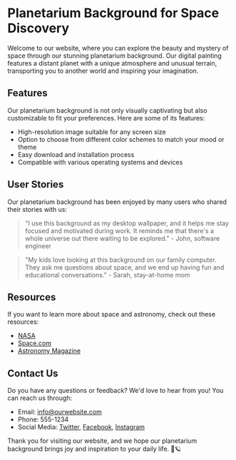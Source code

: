 <!--font:Montserrat-->

# Planetarium Background for Space Discovery

Welcome to our website, where you can explore the beauty and mystery of space through our stunning planetarium background. Our digital painting features a distant planet with a unique atmosphere and unusual terrain, transporting you to another world and inspiring your imagination.

## Features

Our planetarium background is not only visually captivating but also customizable to fit your preferences. Here are some of its features:

- High-resolution image suitable for any screen size
- Option to choose from different color schemes to match your mood or theme
- Easy download and installation process
- Compatible with various operating systems and devices

## User Stories

Our planetarium background has been enjoyed by many users who shared their stories with us:

> "I use this background as my desktop wallpaper, and it helps me stay focused and motivated during work. It reminds me that there's a whole universe out there waiting to be explored." - John, software engineer

> "My kids love looking at this background on our family computer. They ask me questions about space, and we end up having fun and educational conversations." - Sarah, stay-at-home mom

## Resources

If you want to learn more about space and astronomy, check out these resources:

- [NASA](#nasa)
- [Space.com](#spacecom)
- [Astronomy Magazine](#astronomy-magazine)

## Contact Us

Do you have any questions or feedback? We'd love to hear from you! You can reach us through:

- Email: [info@ourwebsite.com](mailto:info@ourwebsite.com)
- Phone: 555-1234
- Social Media: [Twitter](#twitter), [Facebook](#facebook), [Instagram](#instagram)

Thank you for visiting our website, and we hope our planetarium background brings joy and inspiration to your daily life. 🚀🪐

<!--

Write me content for website with wallpaper which alt text is:

"A digital painting of a distant planet, with a unique atmosphere and unusual terrain."

The name/title of the page should not be 1:1 copy of the alt text but rather a real content of the website which is using this wallpaper.

- Use markdown format 
- Start with heading
- Heading should be short and concise
- The content should look like a real website 
- The website should not be about the wallpaper, wallpaper is just a related background
- Heading should be contain work "wallpaper" or "background"
- Include real sections like references, contact, user stories, etc. use things relevant to the page purpose.
- Feel free to use structure like headings, bullets, numbering, blockquotes, paragraphs, horizontal lines, etc.
- You can use formatting like bold or _italic_
- You can include UTF-8 emojis
- Links should be only #hash anchors (and you can refer to the document itself)
- Do not include images


---


# Explore the Wonders of Space with our Planetarium Background

Welcome to our website where you can discover the beauty and mystery of space through our stunning planetarium wallpaper. Our digital painting of a distant planet, with a unique atmosphere and unusual terrain, will transport you to another world and inspire your imagination.

## Features

Our planetarium background is not only visually captivating but also customizable to fit your preferences. Here are some of its features:

- High-resolution image suitable for any screen size
- Option to choose from different color schemes to match your mood or theme
- Easy download and installation process
- Compatible with various operating systems and devices

## User Stories

Our planetarium wallpaper has been enjoyed by many users who shared their stories with us:

> "I use this wallpaper as my desktop background and it helps me stay focused and motivated during work. It reminds me that there's a whole universe out there waiting to be explored." - John, software engineer

> "My kids love looking at this wallpaper on our family computer. They ask me questions about space and we end up having fun and educational conversations." - Sarah, stay-at-home mom

## References

If you want to learn more about space and astronomy, check out these resources:

- [NASA](#nasa)
- [Space.com](#spacecom)
- [Astronomy Magazine](#astronomy-magazine)

## Contact Us

Do you have any questions or feedback? We'd love to hear from you! You can reach us through:

- Email: [info@ourwebsite.com](mailto:info@ourwebsite.com)
- Phone: 555-1234
- Social Media: [Twitter](#twitter), [Facebook](#facebook), [Instagram](#instagram)

Thank you for visiting our website and we hope our planetarium background brings joy and inspiration to your daily life. 🚀🪐


---


Heading is too long, rewrite whole content.


---


# Discover the Wonders of Space with Our Planetarium Wallpaper

Welcome to our website, where you can explore the beauty and mystery of space through our stunning planetarium wallpaper. Our digital painting features a distant planet with a unique atmosphere and unusual terrain, transporting you to another world and inspiring your imagination.

## Features

Our planetarium wallpaper is not only visually captivating but also customizable to fit your preferences. Here are some of its features:

- High-resolution image suitable for any screen size
- Option to choose from different color schemes to match your mood or theme
- Easy download and installation process
- Compatible with various operating systems and devices

## User Stories

Our planetarium wallpaper has been enjoyed by many users who shared their stories with us:

> "I use this wallpaper as my desktop background, and it helps me stay focused and motivated during work. It reminds me that there's a whole universe out there waiting to be explored." - John, software engineer

> "My kids love looking at this wallpaper on our family computer. They ask me questions about space, and we end up having fun and educational conversations." - Sarah, stay-at-home mom

## References

If you want to learn more about space and astronomy, check out these resources:

- [NASA](#nasa)
- [Space.com](#spacecom)
- [Astronomy Magazine](#astronomy-magazine)

## Contact Us

Do you have any questions or feedback? We'd love to hear from you! You can reach us through:

- Email: [info@ourwebsite.com](mailto:info@ourwebsite.com)
- Phone: 555-1234
- Social Media: [Twitter](#twitter), [Facebook](#facebook), [Instagram](#instagram)

Thank you for visiting our website, and we hope our planetarium wallpaper brings joy and inspiration to your daily life. 🚀🪐


---


Heading should not include word "wallpaper". The website should not be about the wallpaper itself, wallpaper is just a related background, rewrite whole content.


---


# Explore the Wonders of Space with Our Planetarium Background

Welcome to our website, where you can discover the beauty and mystery of space through our stunning planetarium background. Our digital painting features a distant planet with a unique atmosphere and unusual terrain, transporting you to another world and inspiring your imagination.

## Features

Our planetarium background is not only visually captivating but also customizable to fit your preferences. Here are some of its features:

- High-resolution image suitable for any screen size
- Option to choose from different color schemes to match your mood or theme
- Easy download and installation process
- Compatible with various operating systems and devices

## User Stories

Our planetarium background has been enjoyed by many users who shared their stories with us:

> "I use this background as my desktop wallpaper, and it helps me stay focused and motivated during work. It reminds me that there's a whole universe out there waiting to be explored." - John, software engineer

> "My kids love looking at this background on our family computer. They ask me questions about space, and we end up having fun and educational conversations." - Sarah, stay-at-home mom

## References

If you want to learn more about space and astronomy, check out these resources:

- [NASA](#nasa)
- [Space.com](#spacecom)
- [Astronomy Magazine](#astronomy-magazine)

## Contact Us

Do you have any questions or feedback? We'd love to hear from you! You can reach us through:

- Email: [info@ourwebsite.com](mailto:info@ourwebsite.com)
- Phone: 555-1234
- Social Media: [Twitter](#twitter), [Facebook](#facebook), [Instagram](#instagram)

Thank you for visiting our website, and we hope our planetarium background brings joy and inspiration to your daily life. 🚀🪐


---


Heading is too long, rewrite whole content.


---


# Discover Space with Our Planetarium Background

Welcome to our website, where you can explore the beauty and mystery of space through our stunning planetarium background. Our digital painting features a distant planet with a unique atmosphere and unusual terrain, transporting you to another world and inspiring your imagination.

## Features

Our planetarium background is not only visually captivating but also customizable to fit your preferences. Here are some of its features:

- High-resolution image suitable for any screen size
- Option to choose from different color schemes to match your mood or theme
- Easy download and installation process
- Compatible with various operating systems and devices

## User Stories

Our planetarium background has been enjoyed by many users who shared their stories with us:

> "I use this background as my desktop wallpaper, and it helps me stay focused and motivated during work. It reminds me that there's a whole universe out there waiting to be explored." - John, software engineer

> "My kids love looking at this background on our family computer. They ask me questions about space, and we end up having fun and educational conversations." - Sarah, stay-at-home mom

## Resources

If you want to learn more about space and astronomy, check out these resources:

- [NASA](#nasa)
- [Space.com](#spacecom)
- [Astronomy Magazine](#astronomy-magazine)

## Contact Us

Do you have any questions or feedback? We'd love to hear from you! You can reach us through:

- Email: [info@ourwebsite.com](mailto:info@ourwebsite.com)
- Phone: 555-1234
- Social Media: [Twitter](#twitter), [Facebook](#facebook), [Instagram](#instagram)

Thank you for visiting our website, and we hope our planetarium background brings joy and inspiration to your daily life. 🚀🪐


---


Write me a Google font which is best fitting for the website.

Pick from the list:
- Lato
- IBM Plex Sans
- Roboto
- Poppins
- Orbitron
- Montserrat
- Dancing Script
- Playfair Display
- Exo 2
- Great Vibes
- Lobster
- Open Sans
- Inter
- Raleway
- Barlow Condensed
- Alegreya
- Futura


Write just the font name nothing else.


---


Montserrat

-->
